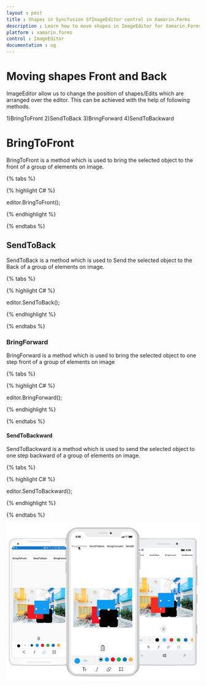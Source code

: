 ```yaml
---
layout : post
title : Shapes in Syncfusion SfImageEditor control in Xamarin.Forms
description : Learn how to move shapes in ImageEditor for Xamarin.Forms
platform : xamarin.forms
control : ImageEditor
documentation : ug
---
```


# Moving shapes Front and Back

ImageEditor allow us to change the position of shapes/Edits which are arranged over the editor. This can be achieved with the help of following methods. 

1)BringToFront
2)SendToBack
3)BringForward
4)SendToBackward

# BringToFront

BringToFront is a method which is used to bring the selected object to the front of a group of elements on image.

{% tabs %}

{% highlight C# %}

   editor.BringToFront();

{% endhighlight %}

{% endtabs %}

## SendToBack

SendToBack is a method which is used to Send the selected object to the Back of a group of elements on image.

{% tabs %}

{% highlight C# %}

   editor.SendToBack();

{% endhighlight %}

{% endtabs %}

### BringForward

BringForward is a method which is used to bring the selected object to one step front of a group of elements on image

{% tabs %}

{% highlight C# %}

   editor.BringForward();

{% endhighlight %}

{% endtabs %}

#### SendToBackward

SendToBackward is a method which is used to send the selected object to one step backward of a group of elements on image.

{% tabs %}

{% highlight C# %}

   editor.SendToBackward();

{% endhighlight %}

{% endtabs %}

![SfImageEditor](ImageEditor_images/BringToFront.gif)